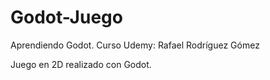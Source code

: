 # Godot-Juego
Aprendiendo Godot. Curso Udemy: Rafael Rodríguez Gómez

Juego en 2D realizado con Godot.
